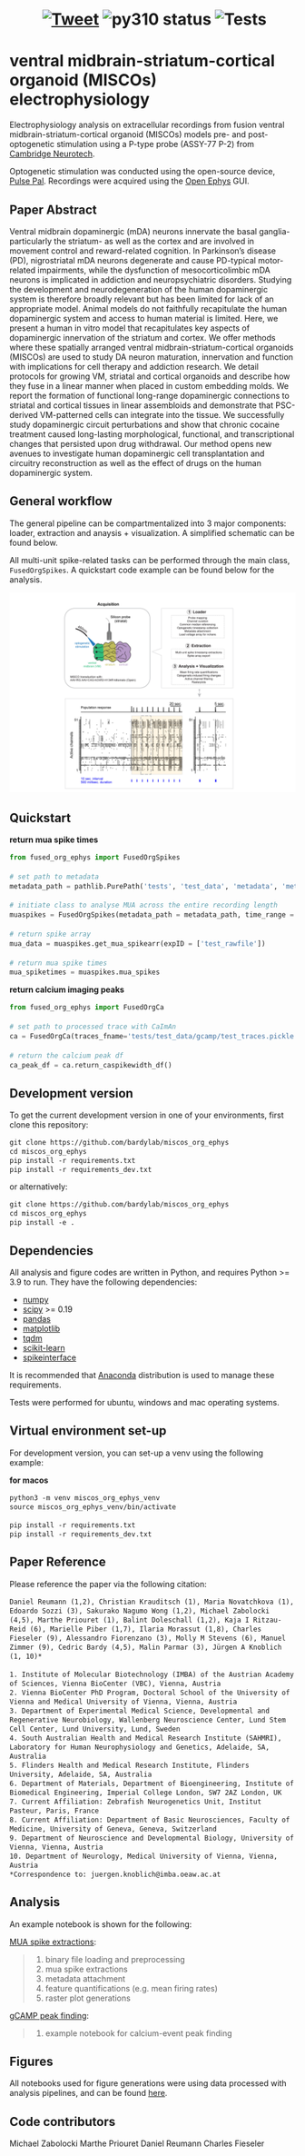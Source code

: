 # <center> &nbsp;[![Tweet](https://img.shields.io/twitter/url/http/shields.io.svg?style=social)](https://twitter.com/Knoblich_lab) ![py310 status](https://img.shields.io/badge/python3.10-supported-green.svg) ![Tests](https://github.com/mzabolocki/fusion_org_ephys/actions/workflows/tests.yml/badge.svg) </center>


ventral midbrain-striatum-cortical organoid (MISCOs) electrophysiology
=======================================================================

Electrophysiology analysis on extracellular recordings from fusion ventral midbrain-striatum-cortical organoid (MISCOs) models pre- and post-optogenetic stimulation using a P-type probe (ASSY-77 P-2) from [Cambridge Neurotech](https://www.cambridgeneurotech.com/pixel-probes?utm_term=neuropixel&utm_campaign=NeuroPixels+2.0&utm_source=adwords&utm_medium=ppc&hsa_acc=8365614329&hsa_cam=11517081519&hsa_grp=111763579585&hsa_ad=593533641495&hsa_src=g&hsa_tgt=kwd-1001198336097&hsa_kw=neuropixel&hsa_mt=b&hsa_net=adwords&hsa_ver=3&gclid=CjwKCAiAp7GcBhA0EiwA9U0mtiRtHxqX5PDwZKCQ_4nKyEPJwtORKUvls1jFSwhswCVuVjR-oIVdnBoCDnQQAvD_BwE).

Optogenetic stimulation was conducted using the open-source device, [Pulse Pal](https://open-ephys.org/pulsepal). Recordings were acquired using the [Open Ephys](https://open-ephys.org/) GUI. 

Paper Abstract 
--------

Ventral midbrain dopaminergic (mDA) neurons innervate the basal ganglia- particularly the striatum- as well as the cortex and are involved in movement control and reward-related cognition. In Parkinson’s disease (PD), nigrostriatal mDA neurons degenerate and cause PD-typical motor-related impairments, while the dysfunction of mesocorticolimbic mDA neurons is implicated in addiction and neuropsychiatric disorders. Studying the development and neurodegeneration of the human dopaminergic system is therefore broadly relevant but has been limited for lack of an appropriate model. Animal models do not faithfully recapitulate the human dopaminergic system and access to human material is limited. Here, we present a human in vitro model that recapitulates key aspects of dopaminergic innervation of the striatum and cortex. We offer methods where these spatially arranged ventral midbrain-striatum-cortical organoids (MISCOs) are used to study DA neuron maturation, innervation and function with implications for cell therapy and addiction research. We detail protocols for growing VM, striatal and cortical organoids and describe how they fuse in a linear manner when placed in custom embedding molds. We report the formation of functional long-range dopaminergic connections to striatal and cortical tissues in linear assembloids and demonstrate that PSC-derived VM-patterned cells can integrate into the tissue. We successfully study dopaminergic circuit perturbations and show that chronic cocaine treatment caused long-lasting morphological, functional, and transcriptional changes that persisted upon drug withdrawal. Our method opens new avenues to investigate human dopaminergic cell transplantation and circuitry reconstruction as well as the effect of drugs on the human dopaminergic system. 

General workflow
--------
The general pipeline can be compartmentalized into 3 major components: loader, extraction and anaysis + visualization. A simplified schematic can be found below. 

All multi-unit spike-related tasks can be performed through the main class, ```FusedOrgSpikes```. A quickstart code example can be found below for the analysis. 

![alt text](images/ephys_workflow.jpg)

Quickstart
-------- 

**return mua spike times**
```python
from fused_org_ephys import FusedOrgSpikes

# set path to metadata
metadata_path = pathlib.PurePath('tests', 'test_data', 'metadata', 'metadata_test.xlsx')

# initiate class to analyse MUA across the entire recording length
muaspikes = FusedOrgSpikes(metadata_path = metadata_path, time_range = [0, None])

# return spike array 
mua_data = muaspikes.get_mua_spikearr(expID = ['test_rawfile']) 

# return mua spike times 
mua_spiketimes = muaspikes.mua_spikes
```

**return calcium imaging peaks**
```python
from fused_org_ephys import FusedOrgCa

# set path to processed trace with CaImAn
ca = FusedOrgCa(traces_fname='tests/test_data/gcamp/test_traces.pickle')

# return the calcium peak df
ca_peak_df = ca.return_caspikewidth_df()
```

Development version
--------

To get the current development version in one of your environments, first clone this repository:

```
git clone https://github.com/bardylab/miscos_org_ephys
cd miscos_org_ephys
pip install -r requirements.txt
pip install -r requirements_dev.txt
```

or alternatively: 

```
git clone https://github.com/bardylab/miscos_org_ephys
cd miscos_org_ephys
pip install -e .
```

Dependencies
--------

All analysis and figure codes are written in Python, and requires Python >= 3.9 to run. 
They have the following dependencies: 

- [numpy](https://github.com/numpy/numpy)
- [scipy](https://github.com/scipy/scipy) >= 0.19
- [pandas](https://github.com/pandas-dev/pandas)
- [matplotlib](https://github.com/matplotlib/matplotlib)
- [tqdm](https://github.com/tqdm/tqdm)
- [scikit-learn](https://github.com/scikit-learn/scikit-learn)
- [spikeinterface](https://github.com/SpikeInterface/spikeinterface)

It is recommended that [Anaconda](https://www.anaconda.com/distribution/) distribution is used to manage these requirements.

Tests were performed for ubuntu, windows and mac operating systems.

Virtual environment set-up
---------
For development version, you can set-up a venv using the following example:

**for macos**
```
python3 -m venv miscos_org_ephys_venv 
source miscos_org_ephys_venv/bin/activate

pip install -r requirements.txt
pip install -r requirements_dev.txt
```

Paper Reference
---------

Please reference the paper via the following citation:

```
Daniel Reumann (1,2), Christian Krauditsch (1), Maria Novatchkova (1), Edoardo Sozzi (3), Sakurako Nagumo Wong (1,2), Michael Zabolocki (4,5), Marthe Priouret (1), Balint Doleschall (1,2), Kaja I Ritzau-Reid (6), Marielle Piber (1,7), Ilaria Morassut (1,8), Charles Fieseler (9), Alessandro Fiorenzano (3), Molly M Stevens (6), Manuel Zimmer (9), Cedric Bardy (4,5), Malin Parmar (3), Jürgen A Knoblich (1, 10)*

1. Institute of Molecular Biotechnology (IMBA) of the Austrian Academy of Sciences, Vienna BioCenter (VBC), Vienna, Austria
2. Vienna BioCenter PhD Program, Doctoral School of the University of Vienna and Medical University of Vienna, Vienna, Austria
3. Department of Experimental Medical Science, Developmental and Regenerative Neurobiology, Wallenberg Neuroscience Center, Lund Stem Cell Center, Lund University, Lund, Sweden
4. South Australian Health and Medical Research Institute (SAHMRI), Laboratory for Human Neurophysiology and Genetics, Adelaide, SA, Australia
5. Flinders Health and Medical Research Institute, Flinders University, Adelaide, SA, Australia
6. Department of Materials, Department of Bioengineering, Institute of Biomedical Engineering, Imperial College London, SW7 2AZ London, UK
7. Current Affiliation: Zebrafish Neurogenetics Unit, Institut Pasteur, Paris, France
8. Current Affiliation: Department of Basic Neurosciences, Faculty of Medicine, University of Geneva, Geneva, Switzerland
9. Department of Neuroscience and Developmental Biology, University of Vienna, Vienna, Austria
10. Department of Neurology, Medical University of Vienna, Vienna, Austria
*Correspondence to: juergen.knoblich@imba.oeaw.ac.at
```

Analysis 
--------

An example notebook is shown for the following: 

[MUA spike extractions](https://github.com/bardylab/miscos_org_ephys/blob/main/analysis/mua_spikes/mua_spikes.ipynb): 
> 1. binary file loading and preprocessing
> 2. mua spike extractions
> 3. metadata attachment
> 4. feature quantifications (e.g. mean firing rates)
> 5. raster plot generations

[gCAMP peak finding](https://github.com/bardylab/miscos_org_ephys/blob/main/analysis/gcamp/gcamp_detect.ipynb): 
> 1. example notebook for calcium-event peak finding

Figures
--------
All notebooks used for figure generations were using data processed with analysis pipelines, and can be found [here](https://github.com/bardylab/miscos_org_ephys/blob/main/figures). 


Code contributors
-----------
Michael Zabolocki
Marthe Priouret 
Daniel Reumann
Charles Fieseler 

